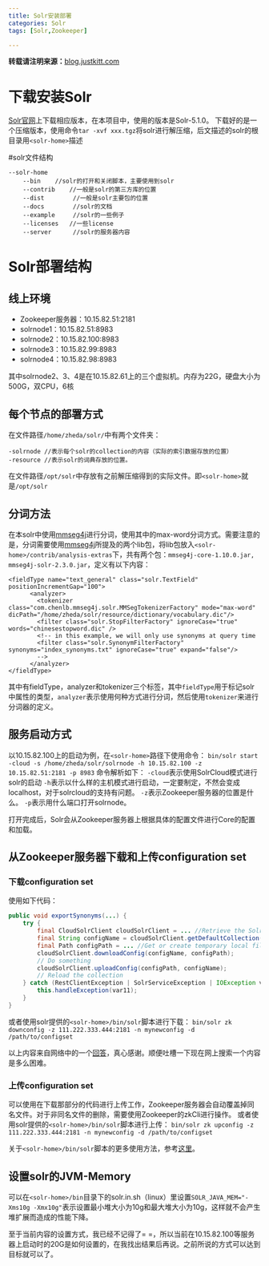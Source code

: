 ```yaml
---
title: Solr安装部署
categories: Solr
tags: [Solr,Zookeeper] 

---
```


**转载请注明来源：**[blog.justkitt.com](http://blog.justkitt.com)

# 下载安装Solr
[Solr官网](http://archive.apache.org/dist/lucene/solr/)上下载相应版本，在本项目中，使用的版本是Solr-5.1.0。
下载好的是一个压缩版本，使用命令``tar -xvf xxx.tgz``将solr进行解压缩，后文描述的solr的根目录用``<solr-home>``描述

#solr文件结构
```
--solr-home
    --bin    //solr的打开和关闭脚本，主要使用到solr
	--contrib    //一般是solr的第三方库的位置
	--dist		  //一般是solr主要包的位置
	--docs		  //solr的文档
	--example	  //solr的一些例子
	--licenses   //一些license
	--server	  //solr的服务器内容
```
# Solr部署结构
## 线上环境
- Zookeeper服务器：10.15.82.51:2181
- solrnode1：10.15.82.51:8983
- solrnode2：10.15.82.100:8983
- solrnode3：10.15.82.99:8983
- solrnode4：10.15.82.98:8983

其中solrnode2、3、4是在10.15.82.61上的三个虚拟机。内存为22G，硬盘大小为500G，双CPU，6核

## 每个节点的部署方式
在文件路径``/home/zheda/solr/``中有两个文件夹：
```
-solrnode //表示每个solr的collection的内容（实际的索引数据存放的位置）
-resource //表示solr的词典存放的位置。
```
在文件路径``/opt/solr``中存放有之前解压缩得到的实际文件。即``<solr-home>``就是``/opt/solr``

## 分词方法
在本solr中使用[mmseg4j](https://github.com/chenlb/mmseg4j-solr)进行分词，使用其中的max-word分词方式。需要注意的是，分词需要使用[mmseg4j](https://github.com/chenlb/mmseg4j-solr)所提及的两个lib包，将lib包放入``<solr-home>/contrib/analysis-extras``下，共有两个包：``mmseg4j-core-1.10.0.jar, mmseg4j-solr-2.3.0.jar``，定义有以下内容：
```
<fieldType name="text_general" class="solr.TextField" positionIncrementGap="100">
      <analyzer>
        <tokenizer class="com.chenlb.mmseg4j.solr.MMSegTokenizerFactory" mode="max-word" dicPath="/home/zheda/solr/resource/dictionary/vocabulary.dic"/>
        <filter class="solr.StopFilterFactory" ignoreCase="true" words="chinesestopword.dic" />
        <!-- in this example, we will only use synonyms at query time
        <filter class="solr.SynonymFilterFactory" synonyms="index_synonyms.txt" ignoreCase="true" expand="false"/>
        -->
      </analyzer>
</fieldType>
```
其中有fieldType，analyzer和tokenizer三个标签，其中``fieldType``用于标记solr中属性的类型，``analyzer``表示使用何种方式进行分词，然后使用``tokenizer``来进行分词器的定义。

## 服务启动方式
以10.15.82.100上的启动为例，在``<solr-home>``路径下使用命令：
``bin/solr start -cloud -s /home/zheda/solr/solrnode -h 10.15.82.100 -z 10.15.82.51:2181 -p 8983``
命令解析如下：
``-cloud``表示使用SolrCloud模式进行solr的启动
``-h``表示以什么样的主机模式进行启动，一定要制定，不然会变成localhost，对于solrcloud的支持有问题。
``-z``表示Zookeeper服务器的位置是什么。
``-p``表示用什么端口打开solrnode。

打开完成后，Solr会从Zookeeper服务器上根据具体的配置文件进行Core的配置和加载。

## 从Zookeeper服务器下载和上传configuration set
### 下载configuration set
使用如下代码：
```Java
public void exportSynonyms(...) {
    try {
        final CloudSolrClient cloudSolrClient = ... //Retrieve the Solr client
        final String configName = cloudSolrClient.getDefaultCollection();
        final Path configPath = ... //Get or create temporary local file path
        cloudSolrClient.downloadConfig(configName, configPath);
        // Do something
        cloudSolrClient.uploadConfig(configPath, configName);
        // Reload the collection
    } catch (RestClientException | SolrServiceException | IOException var11) {
        this.handleException(var11);
    }
}
```
或者使用solr提供的``<solr-home>/bin/solr``脚本进行下载：
``bin/solr zk downconfig -z 111.222.333.444:2181 -n mynewconfig -d /path/to/configset``

以上内容来自网络中的一个[回答](https://cwiki.apache.org/confluence/display/solr/Using+ZooKeeper+to+Manage+Configuration+Files?focusedCommentId=65147457#comment-65147457)，真心感谢。顺便吐槽一下现在网上搜索一个内容是多么困难。

### 上传configuration set
可以使用在下载那部分的代码进行上传工作，Zookeeper服务器会自动覆盖掉同名文件。对于非同名文件的删除，需要使用Zookeeper的zkCli进行操作。
或者使用solr提供的``<solr-home>/bin/solr``脚本进行上传：
``bin/solr zk upconfig -z 111.222.333.444:2181 -n mynewconfig -d /path/to/configset``

关于``<solr-home>/bin/solr``脚本的更多使用方法，参考[这里](https://cwiki.apache.org/confluence/pages/viewpage.action?pageId=50234737)。

## 设置solr的JVM-Memory
可以在``<solr-home>/bin``目录下的solr.in.sh（linux）里设置``SOLR_JAVA_MEM="-Xms10g -Xmx10g"``表示设置最小堆大小为10g和最大堆大小为10g，这样就不会产生堆扩展而造成的性能下降。

至于当前内容的设置方式，我已经不记得了= =，所以当前在10.15.82.100等服务器上启动时的20G是如何设置的，在我找出结果后再说。之前所说的方式可以达到目标就可以了。


